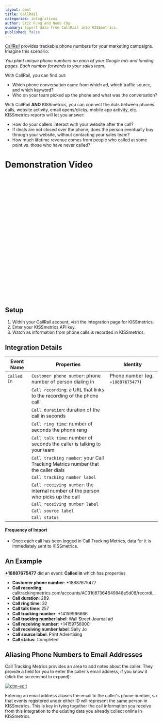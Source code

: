 ```yaml
---
layout: post
title: CallRail
categories: integrations
author: Eric Fung and Nemo Chu
summary: Import data from CallRail into KISSmetrics.
published: false
---
```

[CallRail][callrail] provides trackable phone numbers for your marketing campaigns. Imagine this scenario:

*You plant unique phone numbers on each of your Google ads and landing pages. Each number forwards to your sales team.*

With CallRail, you can find out:

* Which phone conversation came from which ad, which traffic source, and which keyword?
* Who on your team picked up the phone and what was the conversation?

With CallRail **AND** KISSmetrics, you can connect the dots between phones calls, website activity, email opens/clicks, mobile app activity, etc. KISSmetrics reports will let you answer:

* How do your callers interact with your website after the call?
* If deals are not closed over the phone, does the person eventually buy through your website, without contacting your sales team?
* How much lifetime revenue comes from people who called at some point vs. those who have never called?

# Demonstration Video

<div id="wistia_nbbk71q98e" class="wistia_embed" style="width:640px;height:400px;" data-video-width="640" data-video-height="400">&nbsp;</div>

<script charset="ISO-8859-1" src="http://fast.wistia.com/static/concat/E-v1.js">
</script>

<script>
wistiaEmbed = Wistia.embed("nbbk71q98e", {
  version: "v1",
  videoWidth: 640,
  videoHeight: 400,
  volumeControl: true,
  controlsVisibleOnLoad: true
});
</script>

## Setup

1. Within your CallRail account, visit the integration page for KISSmetrics.
2. Enter your KISSmetrics API key.
3. Watch as information from phone calls is recorded in KISSmetrics.

## Integration Details

Event Name | Properties | Identity
-----------| ---------- | --------
`Called In` | `Customer phone number`: phone number of person dialing in | Phone number (eg. `+18887675477`)
    | `Call recording`: a URL that links to the recording of the phone call
    | `Call duration`: duration of the call in seconds
    | `Call ring time`: number of seconds the phone rang
    | `Call talk time`: number of seconds the caller is talking to your team
    | `Call tracking number`: your Call Tracking Metrics number that the caller dials
    | `Call tracking number label`
    | `Call receiving number`: the internal number of the person who picks up the call
    | `Call receiving number label`
    | `Call source label`
    | `Call status`

#### Frequency of Import

* Once each call has been logged in Call Tracking Metrics, data for it is immediately sent to KISSmetrics.

## An Example

**+18887675477** did an event: **Called in** which has properties

* **Customer phone number**: +18887675477
* **Call recording**: calltrackingmetrics.com/accounts/AC31fj87364649848e5d08/recordi...
* **Call duration**: 289
* **Call ring time**: 32
* **Call talk time**: 257
* **Call tracking number**: +14159996666
* **Call tracking number label**: Wall Street Journal ad
* **Call receiving number**: +14159758000
* **Call receiving number label**: Sally Jo
* **Call source label**: Print Advertising
* **Call status**: Completed

## Aliasing Phone Numbers to Email Addresses

Call Tracking Metrics provides an area to add notes about the caller. They provide a field for you to enter the caller's email address, if you know it (click the screenshot to expand):

[![ctm-edit][ctm-edit]][ctm-edit]

Entering an email address aliases the email to the caller's phone number, so that events registered under either ID will represent the same person in KISSmetrics. This is key in tying together the call information you receive from this integration to the existing data you already collect online in KISSmetrics.

[callrail]: http://callrail.com/
[callcode]: http://en.wikipedia.org/wiki/List_of_country_calling_codes

[ctm-edit]: https://s3.amazonaws.com/kissmetrics-support-files/assets/integrations/calltrackingmetrics/ctm-edit.png

